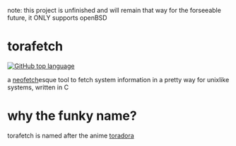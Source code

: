 note: this project is unfinished and will remain that way for the forseeable future, it ONLY supports openBSD

# torafetch
[![GitHub top language](https://img.shields.io/github/languages/top/5qr1/torafetch?logo=c&label=)](https://github.com//5qr1/torafetch)

a [neofetch](https://github.com/dylanaraps/neofetch)esque tool to fetch system information in a pretty way for unixlike systems, written in C

# why the funky name?
torafetch is named after the anime [toradora](https://anilist.co/anime/4224/Toradora/) 
